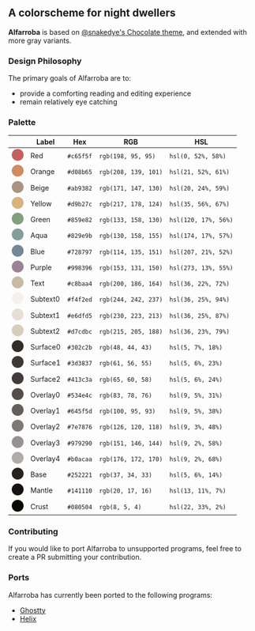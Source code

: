 ## A colorscheme for night dwellers

**Alfarroba** is based on [@snakedye's Chocolate theme](https://gitlab.com/snakedye/chocolate), and extended with more gray variants.

### Design Philosophy

The primary goals of Alfarroba are to:
- provide a comforting reading and editing experience
- remain relatively eye catching

### Palette

|                                                                       | Label    | Hex       | RGB                  | HSL                  |
| --------------------------------------------------------------------- | -------- | --------- | -------------------- | -------------------- |
| <img src="assets/palette/circles/alfarroba-Red.svg" width="24"/>      | Red      | `#c65f5f` | `rgb(198, 95, 95)`   | `hsl(0, 52%, 58%)`   |
| <img src="assets/palette/circles/alfarroba-Orange.svg" width="24"/>   | Orange   | `#d08b65` | `rgb(208, 139, 101)` | `hsl(21, 52%, 61%)`  |
| <img src="assets/palette/circles/alfarroba-Beige.svg" width="24"/>    | Beige    | `#ab9382` | `rgb(171, 147, 130)` | `hsl(20, 24%, 59%)`  |
| <img src="assets/palette/circles/alfarroba-Yellow.svg" width="24"/>   | Yellow   | `#d9b27c` | `rgb(217, 178, 124)` | `hsl(35, 56%, 67%)`  |
| <img src="assets/palette/circles/alfarroba-Green.svg" width="24"/>    | Green    | `#859e82` | `rgb(133, 158, 130)` | `hsl(120, 17%, 56%)` |
| <img src="assets/palette/circles/alfarroba-Aqua.svg" width="24"/>     | Aqua     | `#829e9b` | `rgb(130, 158, 155)` | `hsl(174, 17%, 57%)` |
| <img src="assets/palette/circles/alfarroba-Blue.svg" width="24"/>     | Blue     | `#728797` | `rgb(114, 135, 151)` | `hsl(207, 21%, 52%)` |
| <img src="assets/palette/circles/alfarroba-Purple.svg" width="24"/>   | Purple   | `#998396` | `rgb(153, 131, 150)` | `hsl(273, 13%, 55%)` |
| <img src="assets/palette/circles/alfarroba-Text.svg" width="24"/>     | Text     | `#c8baa4` | `rgb(200, 186, 164)` | `hsl(36, 22%, 72%)`  |
| <img src="assets/palette/circles/alfarroba-Subtext0.svg" width="24"/> | Subtext0 | `#f4f2ed` | `rgb(244, 242, 237)` | `hsl(36, 25%, 94%)`  |
| <img src="assets/palette/circles/alfarroba-Subtext1.svg" width="24"/> | Subtext1 | `#e6dfd5` | `rgb(230, 223, 213)` | `hsl(36, 25%, 87%)`  |
| <img src="assets/palette/circles/alfarroba-Subtext2.svg" width="24"/> | Subtext2 | `#d7cdbc` | `rgb(215, 205, 188)` | `hsl(36, 23%, 79%)`  |
| <img src="assets/palette/circles/alfarroba-Surface0.svg" width="24"/> | Surface0 | `#302c2b` | `rgb(48, 44, 43)`    | `hsl(5, 7%, 18%)`    |
| <img src="assets/palette/circles/alfarroba-Surface1.svg" width="24"/> | Surface1 | `#3d3837` | `rgb(61, 56, 55)`    | `hsl(5, 6%, 23%)`    |
| <img src="assets/palette/circles/alfarroba-Surface2.svg" width="24"/> | Surface2 | `#413c3a` | `rgb(65, 60, 58)`    | `hsl(5, 6%, 24%)`    |
| <img src="assets/palette/circles/alfarroba-Overlay0.svg" width="24"/> | Overlay0 | `#534e4c` | `rgb(83, 78, 76)`    | `hsl(9, 5%, 31%)`    |
| <img src="assets/palette/circles/alfarroba-Overlay1.svg" width="24"/> | Overlay1 | `#645f5d` | `rgb(100, 95, 93)`   | `hsl(9, 5%, 38%)`    |
| <img src="assets/palette/circles/alfarroba-Overlay2.svg" width="24"/> | Overlay2 | `#7e7876` | `rgb(126, 120, 118)` | `hsl(9, 3%, 48%)`    |
| <img src="assets/palette/circles/alfarroba-Overlay3.svg" width="24"/> | Overlay3 | `#979290` | `rgb(151, 146, 144)` | `hsl(9, 2%, 58%)`    |
| <img src="assets/palette/circles/alfarroba-Overlay4.svg" width="24"/> | Overlay4 | `#b0acaa` | `rgb(176, 172, 170)` | `hsl(9, 2%, 68%)`    |
| <img src="assets/palette/circles/alfarroba-Base.svg" width="24"/>     | Base     | `#252221` | `rgb(37, 34, 33)`    | `hsl(5, 6%, 14%)`    |
| <img src="assets/palette/circles/alfarroba-Mantle.svg" width="24"/>   | Mantle   | `#141110` | `rgb(20, 17, 16)`    | `hsl(13, 11%, 7%)`   |
| <img src="assets/palette/circles/alfarroba-Crust.svg" width="24"/>    | Crust    | `#080504` | `rgb(8, 5, 4)`       | `hsl(22, 33%, 2%)`   |

### Contributing

If you would like to port Alfarroba to unsupported programs, feel free to create a PR submitting your contribution.

### Ports

Alfarroba has currently been ported to the following programs:
- [Ghostty]()
- [Helix]()

